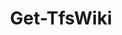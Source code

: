 ﻿---
title: Get-TfsWiki
breadcrumbs: [ "Wiki" ]
parent: "Wiki"
description: "Gets information from one or more Wiki repositories in a team project. "
remarks: 
parameterSets: 
  "_All_": [ Collection, Project, ProjectWiki, Server, Wiki ] 
  "Get all wikis":  
    Wiki: 
      type: "object"  
      position: "0"  
    Collection: 
      type: "object"  
    Project: 
      type: "object"  
    Server: 
      type: "object"  
  "Get Project Wiki":  
    ProjectWiki: 
      type: "SwitchParameter"  
      required: true  
    Collection: 
      type: "object"  
    Project: 
      type: "object"  
    Server: 
      type: "object" 
parameters: 
  - name: "Wiki" 
    description: "Specifies the name or ID of a Wiki repository. Wildcards are supported. When omitted, all Wiki repositories in the supplied team project are returned. " 
    globbing: false 
    position: 0 
    type: "object" 
    aliases: [ Name,Id ] 
    defaultValue: "*" 
  - name: "Name" 
    description: "Specifies the name or ID of a Wiki repository. Wildcards are supported. When omitted, all Wiki repositories in the supplied team project are returned. This is an alias of the Wiki parameter." 
    globbing: false 
    position: 0 
    type: "object" 
    aliases: [ Name,Id ] 
    defaultValue: "*" 
  - name: "Id" 
    description: "Specifies the name or ID of a Wiki repository. Wildcards are supported. When omitted, all Wiki repositories in the supplied team project are returned. This is an alias of the Wiki parameter." 
    globbing: false 
    position: 0 
    type: "object" 
    aliases: [ Name,Id ] 
    defaultValue: "*" 
  - name: "ProjectWiki" 
    description: "Returns only provisioned (\"project\") Wikis. When omitted, returns all Wikis (both Project wikis and Code wikis). " 
    required: true 
    globbing: false 
    type: "SwitchParameter" 
    defaultValue: "False" 
  - name: "Project" 
    description: "Specifies the name of the Team Project, its ID (a GUID), or a Microsoft.TeamFoundation.Core.WebApi.TeamProject object to connect to. When omitted, it defaults to the connection set by Connect-TfsTeamProject (if any). For more details, see the Get-TfsTeamProject cmdlet. " 
    globbing: false 
    pipelineInput: "true (ByValue)" 
    type: "object" 
  - name: "Collection" 
    description: "Specifies the URL to the Team Project Collection or Azure DevOps Organization to connect to, a TfsTeamProjectCollection object (Windows PowerShell only), or a VssConnection object. You can also connect to an Azure DevOps Services organizations by simply providing its name instead of the full URL. For more details, see the Get-TfsTeamProjectCollection cmdlet. When omitted, it defaults to the connection set by Connect-TfsTeamProjectCollection (if any). " 
    globbing: false 
    type: "object" 
    aliases: [ Organization ] 
  - name: "Organization" 
    description: "Specifies the URL to the Team Project Collection or Azure DevOps Organization to connect to, a TfsTeamProjectCollection object (Windows PowerShell only), or a VssConnection object. You can also connect to an Azure DevOps Services organizations by simply providing its name instead of the full URL. For more details, see the Get-TfsTeamProjectCollection cmdlet. When omitted, it defaults to the connection set by Connect-TfsTeamProjectCollection (if any). This is an alias of the Collection parameter." 
    globbing: false 
    type: "object" 
    aliases: [ Organization ] 
  - name: "Server" 
    description: "Specifies the URL to the Team Foundation Server to connect to, a TfsConfigurationServer object (Windows PowerShell only), or a VssConnection object. When omitted, it defaults to the connection set by Connect-TfsConfiguration (if any). For more details, see the Get-TfsConfigurationServer cmdlet. " 
    globbing: false 
    type: "object"
inputs: 
  - type: "System.Object" 
    description: "Specifies the name of the Team Project, its ID (a GUID), or a Microsoft.TeamFoundation.Core.WebApi.TeamProject object to connect to. When omitted, it defaults to the connection set by Connect-TfsTeamProject (if any). For more details, see the Get-TfsTeamProject cmdlet. "
outputs: 
  - type: "Microsoft.TeamFoundation.Wiki.WebApi.WikiV2" 
    description: 
notes: 
relatedLinks: 
  - text: "Online Version:" 
    uri: "https://tfscmdlets.dev/docs/cmdlets/Wiki/Get-TfsWiki"
aliases: 
examples: 
---
